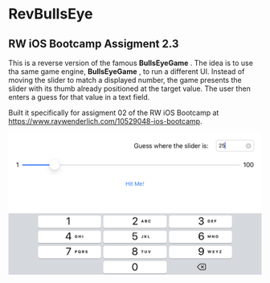 # RevBullsEye
## RW iOS Bootcamp Assigment 2.3

This is a reverse version of the famous **BullsEyeGame** . The idea is to use tha same game engine, **BullsEyeGame** , to run a different UI. Instead of moving the slider to match a displayed number, the game presents the slider with its thumb already positioned at the target value. The user then enters a guess for that value in a text field.


Built it specifically for assigment 02 of the RW iOS Bootcamp at https://www.raywenderlich.com/10529048-ios-bootcamp.

![Image of RevBullsEye Main Screen](Screenshots/revbullseye-screen1.png)
